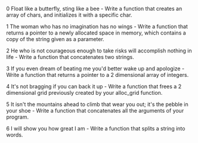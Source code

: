 0 Float like a butterfly, sting like a bee - Write a function that creates an array of chars, and initializes it with a specific char.

1 The woman who has no imagination has no wings - Write a function that returns a pointer to a newly allocated space in memory, which contains a copy of the string given as a parameter.

2 He who is not courageous enough to take risks will accomplish nothing in life - Write a function that concatenates two strings.

3 If you even dream of beating me you'd better wake up and apologize - Write a function that returns a pointer to a 2 dimensional array of integers.

4 It's not bragging if you can back it up - Write a function that frees a 2 dimensional grid previously created by your alloc_grid function.

5 It isn't the mountains ahead to climb that wear you out; it's the pebble in your shoe - Write a function that concatenates all the arguments of your program.

6 I will show you how great I am - Write a function that splits a string into words.
